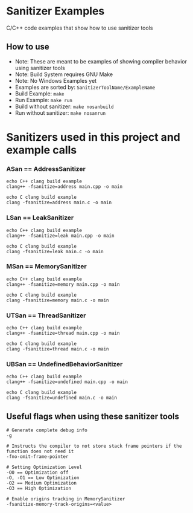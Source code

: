 # Sanitizer Examples
C/C++ code examples that show how to use sanitizer tools

## How to use
- Note: These are meant to be examples of showing compiler behavior using sanitizer tools
- Note: Build System requires GNU Make
- Note: No Windows Examples yet
- Examples are sorted by: ``` SanitizerToolName/ExampleName ```
- Build Example: ``` make ```
- Run Example: ``` make run ```
- Build without sanitizer: ``` make nosanbuild ```
- Run without sanitizer: ``` make nosanrun ```

# Sanitizers used in this project and example calls
### ASan == AddressSanitizer
```
echo C++ clang build example
clang++ -fsanitize=address main.cpp -o main
```
```
echo C clang build example
clang -fsanitize=address main.c -o main
```


### LSan == LeakSanitizer
```
echo C++ clang build example
clang++ -fsanitize=leak main.cpp -o main
```
```
echo C clang build example
clang -fsanitize=leak main.c -o main
```


### MSan == MemorySanitizer
```
echo C++ clang build example
clang++ -fsanitize=memory main.cpp -o main
```
```
echo C clang build example
clang -fsanitize=memory main.c -o main
```


### UTSan == ThreadSanitizer
```
echo C++ clang build example
clang++ -fsanitize=thread main.cpp -o main
```
```
echo C clang build example
clang -fsanitize=thread main.c -o main
```


### UBSan == UndefinedBehaviorSanitizer
```
echo C++ clang build example
clang++ -fsanitize=undefined main.cpp -o main
```
```
echo C clang build example
clang -fsanitize=undefined main.c -o main
```


## Useful flags when using these sanitizer tools
```
# Generate complete debug info
-g

# Instructs the compiler to not store stack frame pointers if the function does not need it
-fno-omit-frame-pointer

# Setting Optimization Level
-O0 == Optimization off
-O, -O1 == Low Optimization
-O2 == Medium Optimization
-O3 == High Optimization

# Enable origins tracking in MemorySanitizer
-fsanitize-memory-track-origins=<value>
```
